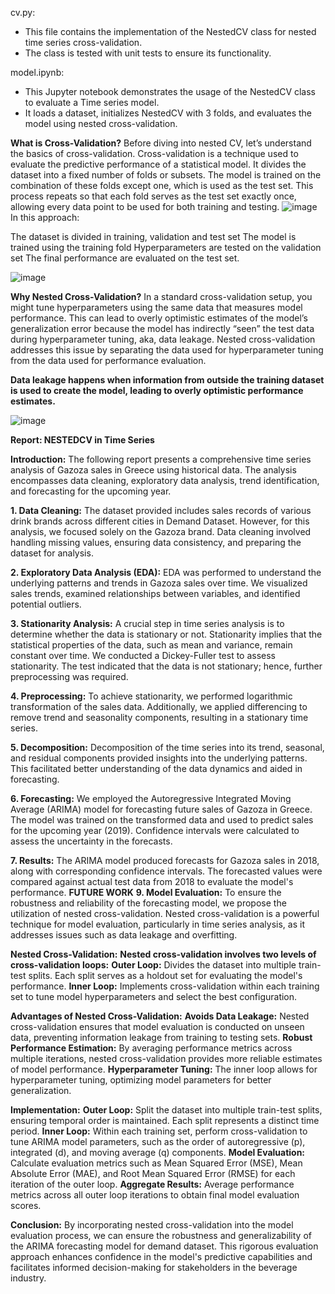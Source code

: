 
cv.py:
- This file contains the implementation of the NestedCV class for nested time series cross-validation.
- The class is tested with unit tests to ensure its functionality.

model.ipynb:
- This Jupyter notebook demonstrates the usage of the NestedCV class to evaluate a Time series model.
- It loads a dataset, initializes NestedCV with 3 folds, and evaluates the model using nested cross-validation.

**What is Cross-Validation?**
Before diving into nested CV, let’s understand the basics of cross-validation. Cross-validation is a technique used to evaluate the predictive performance of a statistical model. It divides the dataset into a fixed number of folds or subsets. The model is trained on the combination of these folds except one, which is used as the test set. This process repeats so that each fold serves as the test set exactly once, allowing every data point to be used for both training and testing.
![image](https://github.com/PAVIJANU/IQGATEWAY/assets/127427914/0104031e-f09a-4c15-9be8-4e8861f34c76)
In this approach:

The dataset is divided in training, validation and test set
The model is trained using the training fold
Hyperparameters are tested on the validation set
The final performance are evaluated on the test set.

![image](https://github.com/PAVIJANU/IQGATEWAY/assets/127427914/5cb578b8-22e4-4d26-ae07-a9e80311cb0c)


**Why Nested Cross-Validation?**
In a standard cross-validation setup, you might tune hyperparameters using the same data that measures model performance. This can lead to overly optimistic estimates of the model’s generalization error because the model has indirectly “seen” the test data during hyperparameter tuning, aka, data leakage. Nested cross-validation addresses this issue by separating the data used for hyperparameter tuning from the data used for performance evaluation.


**Data leakage happens when information from outside the training dataset is used to create the model, leading to overly optimistic performance estimates.**

![image](https://github.com/PAVIJANU/IQGATEWAY/assets/127427914/4fe927f1-5f84-495f-afa2-3627a26019a1)

**Report: NESTEDCV in Time Series**

**Introduction:**
The following report presents a comprehensive time series analysis of Gazoza sales in Greece using historical data. The analysis encompasses data cleaning, exploratory data analysis, trend identification, and forecasting for the upcoming year.

**1. Data Cleaning:**
The dataset provided includes sales records of various drink brands across different cities in Demand Dataset. However, for this analysis, we focused solely on the Gazoza brand. Data cleaning involved handling missing values, ensuring data consistency, and preparing the dataset for analysis.

**2. Exploratory Data Analysis (EDA):**
EDA was performed to understand the underlying patterns and trends in Gazoza sales over time. We visualized sales trends, examined relationships between variables, and identified potential outliers.

**3. Stationarity Analysis:**
A crucial step in time series analysis is to determine whether the data is stationary or not. Stationarity implies that the statistical properties of the data, such as mean and variance, remain constant over time. We conducted a Dickey-Fuller test to assess stationarity. The test indicated that the data is not stationary; hence, further preprocessing was required.

**4. Preprocessing:**
To achieve stationarity, we performed logarithmic transformation of the sales data. Additionally, we applied differencing to remove trend and seasonality components, resulting in a stationary time series.

**5. Decomposition:**
Decomposition of the time series into its trend, seasonal, and residual components provided insights into the underlying patterns. This facilitated better understanding of the data dynamics and aided in forecasting.

**6. Forecasting:**
We employed the Autoregressive Integrated Moving Average (ARIMA) model for forecasting future sales of Gazoza in Greece. The model was trained on the transformed data and used to predict sales for the upcoming year (2019). Confidence intervals were calculated to assess the uncertainty in the forecasts.

**7. Results:**
The ARIMA model produced forecasts for Gazoza sales in 2018, along with corresponding confidence intervals. The forecasted values were compared against actual test data from 2018 to evaluate the model's performance.
**FUTURE WORK**
**9. Model Evaluation:**
To ensure the robustness and reliability of the forecasting model, we propose the utilization of nested cross-validation. Nested cross-validation is a powerful technique for model evaluation, particularly in time series analysis, as it addresses issues such as data leakage and overfitting.

**Nested Cross-Validation:**
**Nested cross-validation involves two levels of cross-validation loops:**
**Outer Loop:** Divides the dataset into multiple train-test splits. Each split serves as a holdout set for evaluating the model's performance.
**Inner Loop:** Implements cross-validation within each training set to tune model hyperparameters and select the best configuration.

**Advantages of Nested Cross-Validation:**
**Avoids Data Leakage:** Nested cross-validation ensures that model evaluation is conducted on unseen data, preventing information leakage from training to testing sets.
**Robust Performance Estimation:** By averaging performance metrics across multiple iterations, nested cross-validation provides more reliable estimates of model performance.
**Hyperparameter Tuning:** The inner loop allows for hyperparameter tuning, optimizing model parameters for better generalization.

**Implementation:**
**Outer Loop:** Split the dataset into multiple train-test splits, ensuring temporal order is maintained. Each split represents a distinct time period.
**Inner Loop:** Within each training set, perform cross-validation to tune ARIMA model parameters, such as the order of autoregressive (p), integrated (d), and moving average (q) components.
**Model Evaluation:** Calculate evaluation metrics such as Mean Squared Error (MSE), Mean Absolute Error (MAE), and Root Mean Squared Error (RMSE) for each iteration of the outer loop.
**Aggregate Results:** Average performance metrics across all outer loop iterations to obtain final model evaluation scores.

**Conclusion:**
By incorporating nested cross-validation into the model evaluation process, we can ensure the robustness and generalizability of the ARIMA forecasting model for demand dataset. This rigorous evaluation approach enhances confidence in the model's predictive capabilities and facilitates informed decision-making for stakeholders in the beverage industry.
